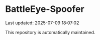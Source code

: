 # BattleEye-Spoofer

Last updated: 2025-07-09 18:07:02

This repository is automatically maintained.
